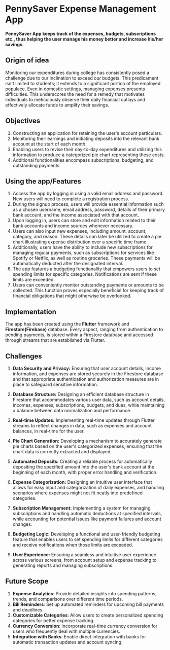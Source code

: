 # PennySaver Expense Management App
**PennySaver App keeps track of the expenses, budgets, subscriptions etc., thus helping the user manage his money better and increase his/her savings.**

## Origin of idea
Monitoring our expenditures during college has consistently posed a challenge due to our inclination to exceed our budgets. This predicament isn't limited to students; it extends to a significant portion of the employed populace. Even in domestic settings, managing expenses presents difficulties. This underscores the need for a remedy that motivates individuals to meticulously observe their daily financial outlays and effectively allocate funds to amplify their savings.

## Objectives
1. Constructing an application for retaining the user's account particulars.
2. Monitoring their earnings and initiating deposits into the relevant bank account at the start of each month.
3. Enabling users to revise their day-to-day expenditures and utilizing this information to produce a categorized pie chart representing these costs.
4. Additional functionalities encompass subscriptions, budgeting, and outstanding payments.

## Using the app/Features
1. Access the app by logging in using a valid email address and password. New users will need to complete a registration process.
2. During the signup process, users will provide essential information such as a chosen username, email address, password, details of their primary bank account, and the income associated with that account.
3. Upon logging in, users can store and edit information related to their bank accounts and income sources whenever necessary.
4. Users can also input new expenses, including amount, account, category, and reason. These details can later be utilized to create a pie chart illustrating expense distribution over a specific time frame.
5. Additionally, users have the ability to include new subscriptions for managing regular payments, such as subscriptions for services like Spotify or Netflix, as well as routine groceries. These payments will be automatically deducted after the designated interval.
6. The app features a budgeting functionality that empowers users to set spending limits for specific categories. Notifications are sent if these limits are exceeded.
7. Users can conveniently monitor outstanding payments or amounts to be collected. This function proves especially beneficial for keeping track of financial obligations that might otherwise be overlooked.

## Implementation
The app has been created using the **Flutter** framework and **Firestore(Firebase)** database. Every aspect, ranging from authentication to pending payments, is stored within a Firestore database and accessed through streams that are established via Flutter.

## Challenges
1. **Data Security and Privacy:** Ensuring that user account details, income information, and expenses are stored securely in the Firestore database and that appropriate authentication and authorization measures are in place to safeguard sensitive information.

2. **Database Structure:** Designing an efficient database structure in Firestore that accommodates various user data, such as account details, incomes, expenses, subscriptions, budgets, and dues, while maintaining a balance between data normalization and performance.

3. **Real-time Updates:** Implementing real-time updates through Flutter streams to reflect changes in data, such as expenses and account balances, in real-time for the user.

4. **Pie Chart Generation:** Developing a mechanism to accurately generate pie charts based on the user's categorized expenses, ensuring that the chart data is correctly extracted and displayed.

5. **Automated Deposits:** Creating a reliable process for automatically depositing the specified amount into the user's bank account at the beginning of each month, with proper error handling and verification.

6. **Expense Categorization:** Designing an intuitive user interface that allows for easy input and categorization of daily expenses, and handling scenarios where expenses might not fit neatly into predefined categories.

7. **Subscription Management:** Implementing a system for managing subscriptions and handling automatic deductions at specified intervals, while accounting for potential issues like payment failures and account changes.

8. **Budgeting Logic:** Developing a functional and user-friendly budgeting feature that enables users to set spending limits for different categories and receive notifications when those limits are exceeded.

9. **User Experience:** Ensuring a seamless and intuitive user experience across various screens, from account setup and expense tracking to generating reports and managing subscriptions.

## Future Scope
1. **Expense Analytics**: Provide detailed insights into spending patterns, trends, and comparisons over different time periods.
2. **Bill Reminders**: Set up automated reminders for upcoming bill payments and deadlines.
3. **Customizable Categories**: Allow users to create personalized spending categories for better expense tracking.
4. **Currency Conversion**: Incorporate real-time currency conversion for users who frequently deal with multiple currencies.
5. **Integration with Banks**: Enable direct integration with banks for automatic transaction updates and account syncing.
